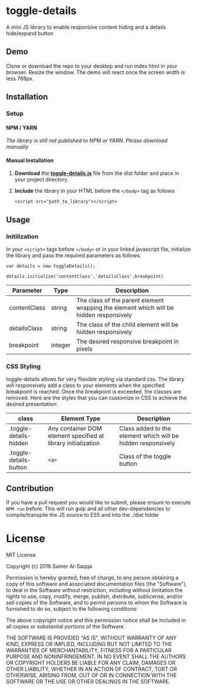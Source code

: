 # toggle-details

A mini JS library to enable responsive content hiding and a details hide/expand button

## Demo
Clone or download the repo to your desktop and run index.html in your browser. Resize the window. The demo will react once the screen width is less 768px.

## Installation
### Setup
#### NPM / YARN
*The library is still not published to NPM or YARN. Please download manually*
#### Manual Installation
1. **Download** the **[toggle-details.js](https://github.com/ssagga/toggle-details/blob/master/dist/toggle-details.js)** file from the dist folder and place in your project directory.
1. **Include** the library in your HTML before the `</body>` tag as follows

    `<script src="path_to_library"></script>`

## Usage

### Initilization

In your `<script>` tags before `</body>` or in your linked javascript file, initialize the library and pass the required parameters as follows:

`var details = new toggleDetails();`
    
`details.initialize('contentClass','detailsClass',breakpoint)`


| Parameter | Type | Description |
|-----|---------|--|
|contentClass|string|The class of the parent element wrapping the element which will be hidden responsively
|detailsClass|string|The class of the child element will be hidden responsively
|breakpoint|integer|The desired responsive breakpoint in pixels

### CSS Styling

toggle-details allows for very fliexible styling via standard css. The library will responsively add a class to your elements when the specified breakpoint is reached. Once the breakpoint is exceeded, the classes are removed. Here are the styles that you can customize in CSS to achieve the desired presentation:

| class | Element Type | Description |
|-----|---------|--|
|.toggle-details-hidden| Any container DOM element specified at library initialization | Class added to the element which will be hidden responsively|
|.toggle-details-button| `<a>` | Class of the toggle button

## Contribution
If you have a pull request you would like to submit, please ensure to execute `NPM run` before. This will run gulp and all other dev-dependencies to compile/transpile the JS source to ES5 and into the ./dist folder

# License
MIT License

Copyright (c) 2018 Samer Al-Saqqa

Permission is hereby granted, free of charge, to any person obtaining a copy
of this software and associated documentation files (the "Software"), to deal
in the Software without restriction, including without limitation the rights
to use, copy, modify, merge, publish, distribute, sublicense, and/or sell
copies of the Software, and to permit persons to whom the Software is
furnished to do so, subject to the following conditions:

The above copyright notice and this permission notice shall be included in all
copies or substantial portions of the Software.

THE SOFTWARE IS PROVIDED "AS IS", WITHOUT WARRANTY OF ANY KIND, EXPRESS OR
IMPLIED, INCLUDING BUT NOT LIMITED TO THE WARRANTIES OF MERCHANTABILITY,
FITNESS FOR A PARTICULAR PURPOSE AND NONINFRINGEMENT. IN NO EVENT SHALL THE
AUTHORS OR COPYRIGHT HOLDERS BE LIABLE FOR ANY CLAIM, DAMAGES OR OTHER
LIABILITY, WHETHER IN AN ACTION OF CONTRACT, TORT OR OTHERWISE, ARISING FROM,
OUT OF OR IN CONNECTION WITH THE SOFTWARE OR THE USE OR OTHER DEALINGS IN THE
SOFTWARE.
